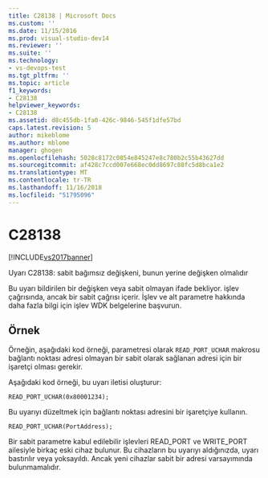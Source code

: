 ```yaml
---
title: C28138 | Microsoft Docs
ms.custom: ''
ms.date: 11/15/2016
ms.prod: visual-studio-dev14
ms.reviewer: ''
ms.suite: ''
ms.technology:
- vs-devops-test
ms.tgt_pltfrm: ''
ms.topic: article
f1_keywords:
- C28138
helpviewer_keywords:
- C28138
ms.assetid: d8c455db-1fa0-426c-9846-545f1dfe57bd
caps.latest.revision: 5
author: mikeblome
ms.author: mblome
manager: ghogen
ms.openlocfilehash: 5028c8172c0854e845247e8c780b2c55b43627dd
ms.sourcegitcommit: af428c7ccd007e668ec0dd8697c88fc5d8bca1e2
ms.translationtype: MT
ms.contentlocale: tr-TR
ms.lasthandoff: 11/16/2018
ms.locfileid: "51795096"
---
```

# <a name="c28138"></a>C28138
[!INCLUDE[vs2017banner](../includes/vs2017banner.md)]

Uyarı C28138: sabit bağımsız değişkeni, bunun yerine değişken olmalıdır  
  
 Bu uyarı bildirilen bir değişken veya sabit olmayan ifade bekliyor. işlev çağrısında, ancak bir sabit çağrısı içerir. İşlev ve alt parametre hakkında daha fazla bilgi için işlev WDK belgelerine başvurun.  
  
## <a name="example"></a>Örnek  
 Örneğin, aşağıdaki kod örneği, parametresi olarak `READ_PORT_UCHAR` makrosu bağlantı noktası adresi olmayan bir sabit olarak sağlanan adresi için bir işaretçi olması gerekir.  
  
 Aşağıdaki kod örneği, bu uyarı iletisi oluşturur:  
  
```  
READ_PORT_UCHAR(0x80001234);  
```  
  
 Bu uyarıyı düzeltmek için bağlantı noktası adresini bir işaretçiye kullanın.  
  
```  
READ_PORT_UCHAR(PortAddress);  
```  
  
 Bir sabit parametre kabul edilebilir işlevleri READ_PORT ve WRITE_PORT ailesiyle birkaç eski cihaz bulunur. Bu cihazların bu uyarıyı aldığınızda, uyarı bastırılır veya yoksayıldı. Ancak yeni cihazlar sabit bir adresi varsayımında bulunmamalıdır.



